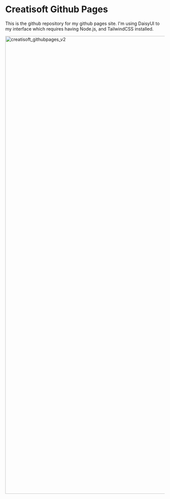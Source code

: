 # Creatisoft Github Pages
This is the github repository for my github pages site.
I'm using DaisyUI to my interface which requires having Node.js, and TailwindCSS installed.



 <img width="1440" alt="creatisoft_githubpages_v2" src="https://github.com/user-attachments/assets/7683e404-41c1-4d02-991c-0a1a40f4a3c6">
